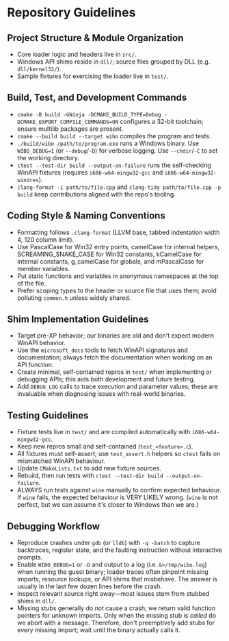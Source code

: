 # Repository Guidelines

## Project Structure & Module Organization
- Core loader logic and headers live in `src/`.
- Windows API shims reside in `dll/`; source files grouped by DLL (e.g. `dll/kernel32/`).
- Sample fixtures for exercising the loader live in `test/`.

## Build, Test, and Development Commands
- `cmake -B build -GNinja -DCMAKE_BUILD_TYPE=Debug -DCMAKE_EXPORT_COMPILE_COMMANDS=ON` configures a 32-bit toolchain; ensure multilib packages are present.
- `cmake --build build --target wibo` compiles the program and tests.
- `./build/wibo /path/to/program.exe` runs a Windows binary. Use `WIBO_DEBUG=1` (or `--debug`/`-D`) for verbose logging. Use `--chdir`/`-C` to set the working directory.
- `ctest --test-dir build --output-on-failure` runs the self-checking WinAPI fixtures (requires `i686-w64-mingw32-gcc` and `i686-w64-mingw32-windres`).
- `clang-format -i path/to/file.cpp` and `clang-tidy path/to/file.cpp -p build` keep contributions aligned with the repo's tooling.

## Coding Style & Naming Conventions
- Formatting follows `.clang-format` (LLVM base, tabbed indentation width 4, 120 column limit).
- Use PascalCase for Win32 entry points, camelCase for internal helpers, SCREAMING_SNAKE_CASE for Win32 constants, kCamelCase for internal constants, g_camelCase for globals, and mPascalCase for member variables.
- Put static functions and variables in anonymous namespaces at the top of the file.
- Prefer scoping types to the header or source file that uses them; avoid polluting `common.h` unless widely shared.

## Shim Implementation Guidelines
- Target pre-XP behavior; our binaries are old and don't expect modern WinAPI behavior.
- Use the `microsoft_docs` tools to fetch WinAPI signatures and documentation; always fetch the documentation when working on an API function.
- Create minimal, self-contained repros in `test/` when implementing or debugging APIs; this aids both development and future testing.
- Add `DEBUG_LOG` calls to trace execution and parameter values; these are invaluable when diagnosing issues with real-world binaries.

## Testing Guidelines
- Fixture tests live in `test/` and are compiled automatically with `i686-w64-mingw32-gcc`.
- Keep new repros small and self-contained (`test_<feature>.c`).
- All fixtures must self-assert; use `test_assert.h` helpers so `ctest` fails on mismatched WinAPI behaviour.
- Update `CMakeLists.txt` to add new fixture sources.
- Rebuild, then run tests with `ctest --test-dir build --output-on-failure`.
- ALWAYS run tests against `wine` manually to confirm expected behaviour. If `wine` fails, the expected behaviour is VERY LIKELY wrong. (`wine` is not perfect, but we can assume it's closer to Windows than we are.)

## Debugging Workflow
- Reproduce crashes under `gdb` (or `lldb`) with `-q -batch` to capture backtraces, register state, and the faulting instruction without interactive prompts.
- Enable `WIBO_DEBUG=1` or `-D` and output to a log (i.e. `&>/tmp/wibo.log`) when running the guest binary; loader traces often pinpoint missing imports, resource lookups, or API shims that misbehave. The answer is usually in the last few dozen lines before the crash.
- Inspect relevant source right away—most issues stem from stubbed shims in `dll/`.
- Missing stubs generally do _not_ cause a crash; we return valid function pointers for unknown imports. Only when the missing stub is _called_ do we abort with a message. Therefore, don't preemptively add stubs for every missing import; wait until the binary actually calls it.

